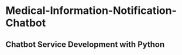 # Medical-Information-Notification-Chatbot

Chatbot Service Development with Python
--------------------------------------------------
